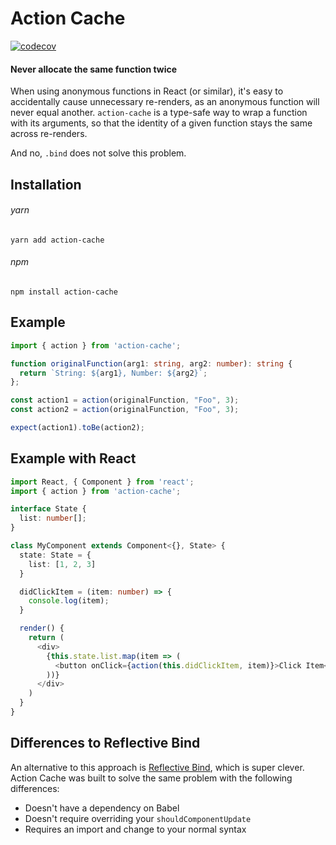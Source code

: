 # Action Cache

[![codecov](https://codecov.io/gh/sanctuarycomputer/action-cache/branch/master/graph/badge.svg)](https://codecov.io/gh/sanctuary-computer/action-cache)

#### Never allocate the same function twice

When using anonymous functions in React (or similar), it's easy to accidentally cause unnecessary re-renders, as an anonymous function will never equal another. `action-cache` is a type-safe way to wrap a function with its arguments, so that the identity of a given function stays the same across re-renders.

And no, `.bind` does not solve this problem.

## Installation

###### yarn

```
yarn add action-cache
```

###### npm

```
npm install action-cache
```

## Example

```ts
import { action } from 'action-cache';

function originalFunction(arg1: string, arg2: number): string {
  return `String: ${arg1}, Number: ${arg2}`;
};

const action1 = action(originalFunction, "Foo", 3);
const action2 = action(originalFunction, "Foo", 3);

expect(action1).toBe(action2);
```

## Example with React

```ts
import React, { Component } from 'react';
import { action } from 'action-cache';

interface State {
  list: number[];
}

class MyComponent extends Component<{}, State> {
  state: State = {
    list: [1, 2, 3]
  }

  didClickItem = (item: number) => {
    console.log(item);
  }

  render() {
    return (
      <div>
        {this.state.list.map(item => (
          <button onClick={action(this.didClickItem, item)}>Click Item</button>
        ))}
      </div>
    )
  }
}

```

## Differences to Reflective Bind

An alternative to this approach is [Reflective Bind](https://github.com/flexport/reflective-bind), which is super clever. Action Cache was built to solve the same problem with the following differences:

- Doesn't have a dependency on Babel
- Doesn't require overriding your `shouldComponentUpdate`
- Requires an import and change to your normal syntax
